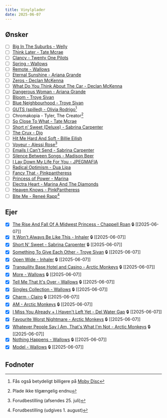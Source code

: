 ```yaml
---
title: Vinylplader
date: 2025-06-07
---
```

## Ønsker
- [ ] [Big In The Suburbs - Welly](https://worldwidewelly.com/products/big-in-the-suburbs-black-vinyl-lp)
- [ ] [Think Later - Tate Mcrae](https://vinylpladen.dk/vinyl/tate-mcrae/think-later-LP)
- [ ] [Clancy - Twenty One Pilots](https://vinylpladen.dk/vinyl/twenty-one-pilots/clancy-LP)
- [ ] [Spring - Wallows](https://vinylpladen.dk/vinyl/wallows/spring-LP)
- [ ] [Remote - Wallows](https://vinylpladen.dk/vinyl/wallows/remote-LP)
- [ ] [Eternal Sunshine - Ariana Grande](https://vinylpladen.dk/vinyl/ariana-grande/eternal-sunshine-LP)
- [ ] [Zeros - Declan McKenna](https://vinylpladen.dk/vinyl/declan-mckenna/zeros-LP)
- [ ] [What Do You Think About The Car - Declan McKenna](https://imusic.dk/music/0889854119218/declan-mckenna-2017-what-do-you-think-about-the-car-lp)
- [ ] [Dangerous Woman - Ariana Grande](https://vinylpladen.dk/vinyl/ariana-grande/dangerous-woman-LP)
- [ ] [Bloom - Troye Sivan](https://vinylpladen.dk/vinyl/troye-sivan/bloom-LP)
- [ ] [Blue Neighbourhood - Troye Sivan](https://vinylpladen.dk/vinyl/troye-sivan/blue-neighbourhood-LP)
- [ ] [GUTS (spilled) - Olivia Rodrigo](https://vinylpladen.dk/vinyl/olivia-rodrigo/guts-LP-2)[^1]
- [ ] Chromakopia - Tyler, The Creator[^2]
- [ ] [So Close To What - Tate Mcrae](https://vinylpladen.dk/vinyl/tate-mcrae/so-close-to-what-LP)
- [ ] [Short n’ Sweet (Deluxe) - Sabrina Carpenter](https://vinylpladen.dk/vinyl/sabrina-carpenter/short-n-sweet-LP-2)
- [ ] [The Crux - Djo](https://vinylpladen.dk/vinyl/djo/the-crux-LP)
- [ ] [Hit Me Hard And Soft - Billie Eilish](https://vinylpladen.dk/vinyl/billie-eilish/hit-me-hard-and-soft-LP)
- [ ] [Voyeur - Alessi Rose](https://shop.alessirosemusic.com/products/voyeur-opaque-pink-vinyl-store-exclusive)[^3]
- [ ] [Emails I Can't Send - Sabrina Carpenter](https://vinylpladen.dk/vinyl/sabrina-carpenter/emails-i-cant-send-LP)
- [ ] [Silence Between Songs - Madison Beer](https://vinylpladen.dk/vinyl/madison-beer/silence-between-songs-LP)
- [ ] [I Lay Down My Life For You - JPEGMAFIA](https://vinylpladen.dk/vinyl/jpegmafia/i-lay-down-my-life-for-you-LP)
- [ ] [Radical Optimism - Dua Lipa](https://vinylpladen.dk/vinyl/dua-lipa/radical-optimism-LP)
- [ ] [Fancy That - Pinkpantheress](https://vinylpladen.dk/vinyl/pinkpantheress/fancy-that-LP)
- [ ] [Princess of Power - Marina](https://vinylpladen.dk/vinyl/marina/princess-of-power-LP)
- [ ] [Electra Heart - Marina And The Diamonds](https://vinylpladen.dk/vinyl/marina-and-the-diamonds/electra-heart-LP)
- [ ] [Heaven Knows - PinkPantheress](https://vinylpladen.dk/vinyl/pink-pantheress/heaven-knows-LP)
- [ ] [Bite Me - Reneé Rapp](https://vinylpladen.dk/vinyl/renee-rapp/bite-me-LP-1)[^4]

## Ejer

- [x] [The Rise And Fall Of A Midwest Princess - Chappell Roan](https://vinylpladen.dk/vinyl/chappell-roan/the-rise-and-fall-of-a-midwest-princess-LP) 🔒 [[2025-06-07]]
- [x] [It Won't Always Be Like This - Inhaler](https://vinylpladen.dk/vinyl/inhaler/it-wont-always-be-like-this-LP) 🔒 [[2025-06-07]]
- [x] [Short N' Sweet - Sabrina Carpenter](https://vinylpladen.dk/vinyl/sabrina-carpenter/short-n-sweet-LP) 🔒 [[2025-06-07]]
- [x] [Something To Give Each Other - Troye Sivan](https://vinylpladen.dk/vinyl/troye-sivan/something-to-give-each-other-LP) 🔒 [[2025-06-07]]
- [x] [Open Wide - Inhaler](https://vinylpladen.dk/vinyl/inhaler/open-wide-LP-1) 🔒 [[2025-06-07]]
- [x] [Tranquility Base Hotel and Casino - Arctic Monkeys](https://vinylpladen.dk/vinyl/arctic-monkeys/tranquility-base-hotel-casino-LP) 🔒 [[2025-06-07]]
- [x] [More - Wallows](https://vinylpladen.dk/vinyl/wallows/more-LP) 🔒 [[2025-06-07]]
- [x] [Tell Me That It's Over - Wallows](https://vinylpladen.dk/vinyl/wallows/tell-me-that-its-over-LP) 🔒 [[2025-06-07]]
- [x] [Singles Collection - Wallows](https://vinylpladen.dk/vinyl/wallows/singles-collection-2017-2020-LP)  🔒 [[2025-06-07]]
- [x] [Charm - Clairo](https://vinylpladen.dk/vinyl/clairo/charm-LP) 🔒 [[2025-06-07]]
- [x] [AM - Arctic Monkeys](https://vinylpladen.dk/vinyl/arctic-monkeys/am-LP) 🔒 [[2025-06-07]]
- [x] [I Miss You Already + I Haven't Left Yet - Del Water Gap](https://vinylpladen.dk/vinyl/del-water-gap/n-a-LP) 🔒 [[2025-06-07]]
- [x] [Favourite Worst Nightmare - Arctic Monkeys](https://vinylpladen.dk/vinyl/arctic-monkeys/favourite-worst-nightmare-LP) 🔒 [[2025-06-07]]
- [x] [Whatever People Say I Am, That's What I'm Not - Arctic Monkeys](https://vinylpladen.dk/vinyl/arctic-monkeys/whatever-people-say-i-am-thats-what-im-not-LP) 🔒 [[2025-06-07]]
- [x] [Nothing Happens - Wallows](https://vinylpladen.dk/vinyl/wallows/nothing-happens-LP) 🔒 [[2025-06-07]]
- [x] [Model - Wallows](https://vinylpladen.dk/vinyl/wallows/model-LP) 🔒 [[2025-06-07]]

## Fodnoter
[^1]: Fås også betydeligt billigere på [Moby Disc](http://moby-disc.dk/guts-spilled-2lp-splatter-vinyl.html)
[^2]: Plade ikke tilgængelig endnu
[^3]: Forudbestilling (afsendes 25. juli)
[^4]: Forudbestilling (udgives 1. august)